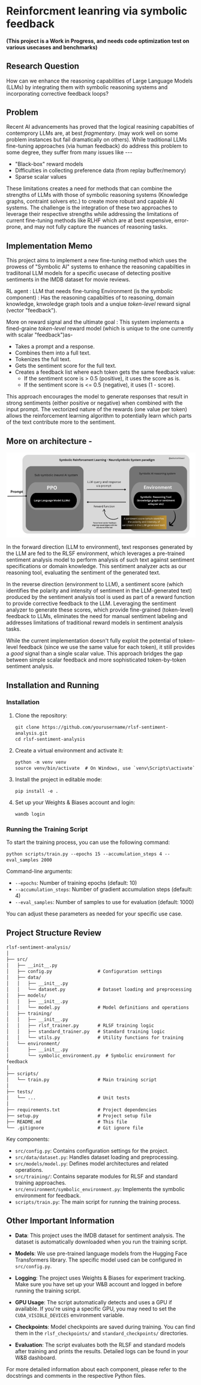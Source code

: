 # Reinforcment leanring via symbolic feedback 

#### (This project is a Work in Progress, and needs code optimization test on various usecases and benchmarks)

## Research Question
How can we enhance the reasoning capabilities of Large Language Models (LLMs) by integrating them with symbolic reasoning systems and incorporating corrective feedback loops? 

## Problem 
Recent AI advancements has proved that the logical reasining capabilties of contemprory LLMs are, at best *fragmentary*. (may work well on some problem instances but fail dramatically on others). While traditional LLMs fine-tuning approaches (via human feedback) do address this problem to some degree, they suffer from many issues like --- 
- "Black-box" reward models  
- Difficulties in collecting preference data (from replay buffer/memory)
- Sparse scalar values

These limitations creates a need for methods that can combine the strengths of LLMs with those of symbolic reasoning systems (Knowledge graphs, contraint solvers etc.) to create more robust and capable AI systems. The challenge is the integration of these two approaches to leverage their respective strengths while addressing the limitations of current fine-tuning methods like RLHF which are at best expensive, error-prone, and may not fully capture the nuances of reasoning tasks.

## Implementation Memo
This project aims to implement a new fine-tuning method which uses the prowess of "Symbolic AI" systems to enhance the reasoning capabilties in tradiitonal LLM models for a specific usecase of detecting positive sentiments in the IMDB dataset for movie reviews.

RL agent : LLM that needs fine-tuning
Environment (is the symbolic component) : Has the reasoning capabilties of to reasoning, domain knowledge, knwoledge graph tools
and a unqiue *token-level* reward signal (vector "feedback").

More on reward signal and the ultimate goal : 
This system implements a fined-graine *token-level* reward model (which is unique to the one currently with scalar "feedback")as-
- Takes a prompt and a response.
- Combines them into a full text.
- Tokenizes the full text.
- Gets the sentiment score for the full text.                        
- Creates a feedback list where each token gets the same feedback value:
   - If the sentiment score is > 0.5 (positive), it uses the score as is.
   - If the sentiment score is <= 0.5 (negative), it uses (1 - score).

This approach encourages the model to generate responses that result in strong sentiments (either positive or negative) when combined with the input prompt. The vectorized nature of the rewards (one value per token) allows the reinforcement learning algorithm to potentially learn which parts of the text contribute more to the sentiment.

## More on architecture - 

![RL-Symbolic Architecture](./src/doc/RLSymbolic.png)

<!-- <p align="center">
  <img src="./docs/your-image-file-name.png" alt="Alt text for the image" />
</p> -->


In the forward direction (LLM to environment), text responses generated by the LLM are fed to the RLSF environment, which leverages a pre-trained sentiment analysis model to perform analysis of such text against sentiment specifications or domain knowledge. This sentiment analyzer acts as our reasoning tool, evaluating the sentiment of the generated text.

In the reverse direction (environment to LLM), a sentiment score (which identifies the polarity and intensity of sentiment in the LLM-generated text) produced by the sentiment analysis tool is used as part of a reward function to provide corrective feedback to the LLM. Leveraging the sentiment analyzer to generate these scores, which provide fine-grained (token-level) feedback to LLMs, eliminates the need for manual sentiment labeling and addresses limitations of traditional reward models in sentiment analysis tasks.

While the current implementation doesn't fully exploit the potential of token-level feedback (since we use the same value for each token), it still provides a *good* signal than a single scalar value. This approach bridges the gap between simple scalar feedback and more sophisticated token-by-token sentiment analysis.


## Installation and Running

### Installation

1. Clone the repository:
   ```
   git clone https://github.com/yourusername/rlsf-sentiment-analysis.git
   cd rlsf-sentiment-analysis
   ```

2. Create a virtual environment and activate it:
   ```
   python -m venv venv
   source venv/bin/activate  # On Windows, use `venv\Scripts\activate`
   ```

3. Install the project in editable mode:
   ```
   pip install -e .
   ```

4. Set up your Weights & Biases account and login:
   ```
   wandb login
   ```

### Running the Training Script

To start the training process, you can use the following command:

```
python scripts/train.py --epochs 15 --accumulation_steps 4 --eval_samples 2000
```

Command-line arguments:
- `--epochs`: Number of training epochs (default: 10)
- `--accumulation_steps`: Number of gradient accumulation steps (default: 4)
- `--eval_samples`: Number of samples to use for evaluation (default: 1000)

You can adjust these parameters as needed for your specific use case.

## Project Structure Review

```
rlsf-sentiment-analysis/
│
├── src/
│   ├── __init__.py
│   ├── config.py                 # Configuration settings
│   ├── data/
│   │   ├── __init__.py
│   │   └── dataset.py            # Dataset loading and preprocessing
│   ├── models/
│   │   ├── __init__.py
│   │   └── model.py              # Model definitions and operations
│   ├── training/
│   │   ├── __init__.py
│   │   ├── rlsf_trainer.py       # RLSF training logic
│   │   ├── standard_trainer.py   # Standard training logic
│   │   └── utils.py              # Utility functions for training
│   └── environment/
│       ├── __init__.py
│       └── symbolic_environment.py  # Symbolic environment for feedback
│
├── scripts/
│   └── train.py                  # Main training script
│
├── tests/
│   └── ...                       # Unit tests
│
├── requirements.txt              # Project dependencies
├── setup.py                      # Project setup file
├── README.md                     # This file
└── .gitignore                    # Git ignore file
```

Key components:
- `src/config.py`: Contains configuration settings for the project.
- `src/data/dataset.py`: Handles dataset loading and preprocessing.
- `src/models/model.py`: Defines model architectures and related operations.
- `src/training/`: Contains separate modules for RLSF and standard training approaches.
- `src/environment/symbolic_environment.py`: Implements the symbolic environment for feedback.
- `scripts/train.py`: The main script for running the training process.

## Other Important Information

- **Data**: This project uses the IMDB dataset for sentiment analysis. The dataset is automatically downloaded when you run the training script.

- **Models**: We use pre-trained language models from the Hugging Face Transformers library. The specific model used can be configured in `src/config.py`.

- **Logging**: The project uses Weights & Biases for experiment tracking. Make sure you have set up your W&B account and logged in before running the training script.

- **GPU Usage**: The script automatically detects and uses a GPU if available. If you're using a specific GPU, you may need to set the `CUDA_VISIBLE_DEVICES` environment variable.

- **Checkpoints**: Model checkpoints are saved during training. You can find them in the `rlsf_checkpoints/` and `standard_checkpoints/` directories.

- **Evaluation**: The script evaluates both the RLSF and standard models after training and prints the results. Detailed logs can be found in your W&B dashboard.

For more detailed information about each component, please refer to the docstrings and comments in the respective Python files.